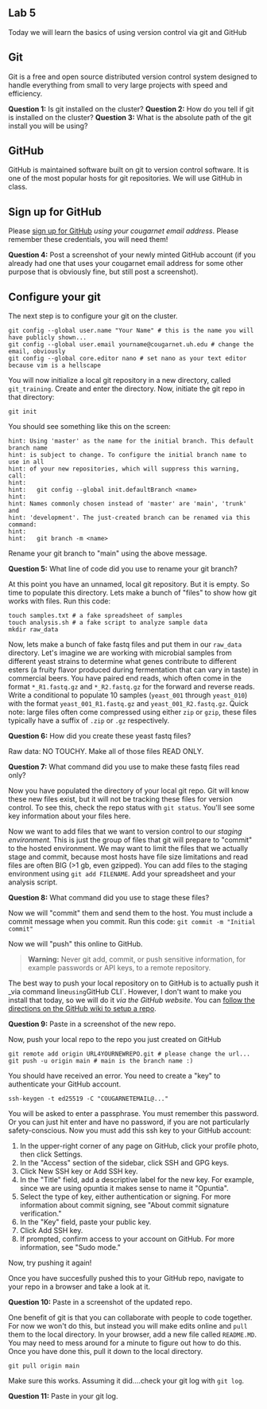 ## Lab 5

Today we will learn the basics of using version control via git and GitHub

## Git

Git is a free and open source distributed version control system designed to handle everything from small to very large projects with speed and efficiency.

**Question 1:** Is git installed on the cluster?
**Question 2:** How do you tell if git is installed on the cluster?
**Question 3:** What is the absolute path of the git install you will be using?

## GitHub

GitHub is maintained software built on git to version control software. It is one of the most popular hosts for git repositories. We will use GitHub in class.

## Sign up for GitHub

Please [sign up for GitHub](https://docs.github.com/en/get-started/start-your-journey/creating-an-account-on-github) _using your cougarnet email address_. Please remember these credentials, you will need them!

**Question 4:** Post a screenshot of your newly minted GitHub account (if you already had one that uses your cougarnet email address for some other purpose that is obviously fine, but still post a screenshot).

## Configure your git

The next step is to configure your git on the cluster.

```
git config --global user.name "Your Name" # this is the name you will have publicly shown...
git config --global user.email yourname@cougarnet.uh.edu # change the email, obviously
git config --global core.editor nano # set nano as your text editor because vim is a hellscape
```

You will now initialize a local git repository in a new directory, called `git_training`. Create and enter the directory. Now, initiate the git repo in that directory:

```
git init
```

You should see something like this on the screen:

```
hint: Using 'master' as the name for the initial branch. This default branch name
hint: is subject to change. To configure the initial branch name to use in all
hint: of your new repositories, which will suppress this warning, call:
hint: 
hint:   git config --global init.defaultBranch <name>
hint: 
hint: Names commonly chosen instead of 'master' are 'main', 'trunk' and
hint: 'development'. The just-created branch can be renamed via this command:
hint: 
hint:   git branch -m <name>
```

Rename your git branch to "main" using the above message.

**Question 5:** What line of code did you use to rename your git branch?

At this point you have an unnamed, local git repository. But it is empty. So time to populate this directory. Lets make a bunch of "files" to show how git works with files. Run this code:

```
touch samples.txt # a fake spreadsheet of samples
touch analysis.sh # a fake script to analyze sample data
mkdir raw_data
```

Now, lets make a bunch of fake fastq files and put them in our `raw_data` directory. Let's imagine we are working with microbial samples from different yeast strains to determine what genes contribute to different esters (a fruity flavor produced during fermentation that can vary in taste) in commercial beers. You have paired end reads, which often come in the format `*_R1.fastq.gz` and `*_R2.fastq.gz` for the forward and reverse reads. Write a conditional to populate 10 samples (`yeast_001` through `yeast_010`) with the format `yeast_001_R1.fastq.gz` and `yeast_001_R2.fastq.gz`. Quick note: large files often come compressed using either `zip` or `gzip`, these files typically have a suffix of `.zip` or `.gz` respectively.

**Question 6:** How did you create these yeast fastq files?

Raw data: NO TOUCHY. Make all of those files READ ONLY.

**Question 7:** What command did you use to make these fastq files read only?

Now you have populated the directory of your local git repo. Git will know these new files exist, but it will not be tracking these files for version control. To see this, check the repo status with `git status`. You'll see some key information about your files here.

Now we want to add files that we want to version control to our _staging environment._ This is just the group of files that git will prepare to "commit" to the hosted environment. We may want to limit the files that we actually stage and commit, because most hosts have file size limitations and read files are often BIG (>1 gb, even gzipped). You can add files to the staging environment using `git add FILENAME`. Add your spreadsheet and your analysis script.

**Question 8:** What command did you use to stage these files?

Now we will "commit" them and send them to the host. You must include a commit message when you commit. Run this code: `git commit -m "Initial commit"`

Now we will "push" this online to GitHub. 

>**Warning:** Never git add, commit, or push sensitive information, for example passwords or API keys, to a remote repository.

The best way to push your local repository on to GitHub is to actually push it _via command line` using `GitHub CLI`. However, I don't want to make you install that today, so we will do it _via the GitHub website_. You can [follow the directions on the GitHub wiki to setup a repo](https://docs.github.com/en/repositories/creating-and-managing-repositories/creating-a-new-repository).

**Question 9:** Paste in a screenshot of the new repo.

Now, push your local repo to the repo you just created on GitHub

```
git remote add origin URL4YOURNEWREPO.git # please change the url...
git push -u origin main # main is the branch name :) 
```

You should have received an error. You need to create a "key" to authenticate your GitHub account.

```
ssh-keygen -t ed25519 -C "COUGARNETEMAIL@..."
```

You will be asked to enter a passphrase. You must remember this password. Or you can just hit enter and have no password, if you are not particularly safety-conscious. Now you must add this ssh key to your GitHub account:

1. In the upper-right corner of any page on GitHub, click your profile photo, then click  Settings.
2. In the "Access" section of the sidebar, click  SSH and GPG keys.
3. Click New SSH key or Add SSH key.
4. In the "Title" field, add a descriptive label for the new key. For example, since we are using opuntia it makes sense to name it "Opuntia".
5. Select the type of key, either authentication or signing. For more information about commit signing, see "About commit signature verification."
6. In the "Key" field, paste your public key.
7. Click Add SSH key.
8. If prompted, confirm access to your account on GitHub. For more information, see "Sudo mode."

Now, try pushing it again!

Once you have succesfully pushed this to your GitHub repo, navigate to your repo in a browser and take a look at it.

**Question 10:** Paste in a screenshot of the updated repo.

One benefit of git is that you can collaborate with people to code together. For now we won't do this, but instead you will make edits online and `pull` them to the local directory. In your browser, add a new file called `README.MD`. You may need to mess around for a minute to figure out how to do this. Once you have done this, pull it down to the local directory.

```
git pull origin main
```

Make sure this works. Assuming it did....check your git log with `git log`.

**Question 11:** Paste in your git log.

